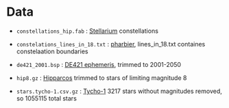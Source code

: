 # Data

- `constellations_hip.fab` : [Stellarium](https://github.com/Stellarium/stellarium) constellations

- `constelations_lines_in_18.txt` : [pharbier](https://pbarbier.com/constellations/boundaries.html), lines_in_18.txt containes constelaation boundaries

- `de421_2001.bsp` : [DE421 ephemeris](https://ipnpr.jpl.nasa.gov/progress_report/42-178/178C.pdf), trimmed to 2001-2050

- `hip8.gz` : [Hipparcos](http://cdsarc.u-strasbg.fr/viz-bin/Cat?V/137D) trimmed to stars of limiting magnitude 8

- `stars.tycho-1.csv.gz` : [Tycho-1](https://www.cosmos.esa.int/web/hipparcos/catalogues) 3217 stars without magnitudes removed, so 1055115 total stars
